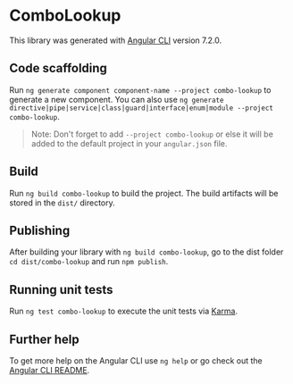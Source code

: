 # ComboLookup

This library was generated with [Angular CLI](https://github.com/angular/angular-cli) version 7.2.0.

## Code scaffolding

Run `ng generate component component-name --project combo-lookup` to generate a new component. You can also use `ng generate directive|pipe|service|class|guard|interface|enum|module --project combo-lookup`.
> Note: Don't forget to add `--project combo-lookup` or else it will be added to the default project in your `angular.json` file. 

## Build

Run `ng build combo-lookup` to build the project. The build artifacts will be stored in the `dist/` directory.

## Publishing

After building your library with `ng build combo-lookup`, go to the dist folder `cd dist/combo-lookup` and run `npm publish`.

## Running unit tests

Run `ng test combo-lookup` to execute the unit tests via [Karma](https://karma-runner.github.io).

## Further help

To get more help on the Angular CLI use `ng help` or go check out the [Angular CLI README](https://github.com/angular/angular-cli/blob/master/README.md).
